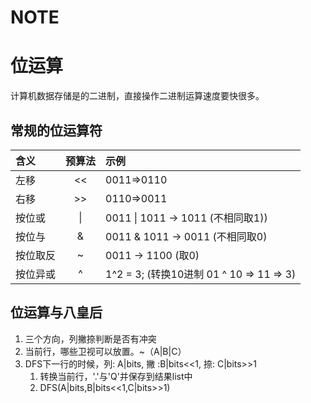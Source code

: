 # NOTE

# 位运算
计算机数据存储是的二进制，直接操作二进制运算速度要快很多。

## 常规的位运算符
含义|预算法|示例
:-|:-:|:-
左移|<<|0011=>0110
右移|>>|0110=>0011
按位或| \| | 0011 \| 1011 -> 1011 (不相同取1))
按位与| \& | 0011 \& 1011 -> 0011 (不相同取0)
按位取反| \~ | 0011 -> 1100 (取0)
按位异或|^| 1^2 = 3; (转换10进制 01 ^ 10 => 11 => 3)

## 位运算与八皇后
1. 三个方向，列撇捺判断是否有冲突
2. 当前行，哪些卫视可以放置。~（A|B|C）
3. DFS下一行的时候，列: A|bits, 撇 :B|bits<<1, 捺: C|bits>>1
   1. 转换当前行，'.'与'Q'并保存到结果list中
   2. DFS(A|bits,B|bits<<1,C|bits>>1)
